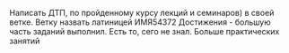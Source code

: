 Написать ДТП, по пройденному курсу лекций и семинаров) в своей ветке. Ветку назвать латиницей ИМЯ54372
Достижения  - большую часть заданий выполнил.
Есть то, сего не знал.
Больше практических занятий
